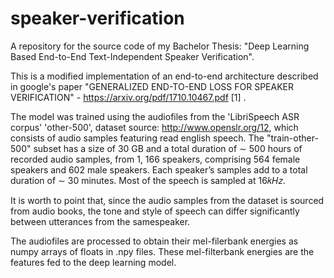 # speaker-verification
A repository for the source code of my Bachelor Thesis: "Deep Learning Based End-to-End Text-Independent Speaker Verification".

This is a modified implementation of an end-to-end architecture described in google's paper "GENERALIZED END-TO-END LOSS FOR SPEAKER VERIFICATION" - https://arxiv.org/pdf/1710.10467.pdf [1] . 

The model was trained using the audiofiles from the 'LibriSpeech ASR corpus' 'other-500', dataset source: http://www.openslr.org/12, which consists of audio samples
featuring read english speech. The "train-other-500" subset has a size of 30 GB and a total duration of ∼ 500 hours of recorded audio samples, from 1, 166 speakers,
comprising 564 female speakers and 602 male speakers. Each speaker’s samples add to a total duration of ∼ 30 minutes. Most of the speech is sampled at 16𝑘𝐻𝑧.

It is worth to point that, since the audio samples from the dataset is sourced from audio books, the tone and style of speech can differ significantly between utterances from the samespeaker.

The audiofiles are processed to obtain their mel-filerbank energies as numpy arrays of floats
in .npy files. These mel-filterbank energies are the features fed to the deep learning model.
